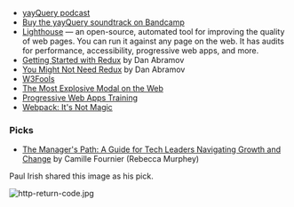 - [yayQuery podcast](http://yayquery.com/)
- [Buy the yayQuery soundtrack on Bandcamp](https://jonneal.bandcamp.com/)
- [Lighthouse](https://developers.google.com/web/tools/lighthouse/) — an open-source, automated tool for improving the quality of web pages. You can run it against any page on the web. It has audits for performance, accessibility, progressive web apps, and more.
- [Getting Started with Redux](https://egghead.io/courses/getting-started-with-redux) by Dan Abramov
- [You Might Not Need Redux](https://medium.com/@dan_abramov/you-might-not-need-redux-be46360cf367) by Dan Abramov
- [W3Fools ](http://www.w3fools.com/)
- [The Most Explosive Modal on the Web](https://jessekorzan.github.io/expodal/)
- [Progressive Web Apps Training](https://developers.google.com/web/ilt/pwa/)
- [Webpack: It's Not Magic](https://www.youtube.com/watch?v=_QEM9kdV-b0)

### Picks

- [The Manager's Path: A Guide for Tech Leaders Navigating Growth and Change](http://shop.oreilly.com/product/0636920056843.do) by Camille Fournier (Rebecca Murphey)

Paul Irish shared this image as his pick.

![http-return-code.jpg](https://cdn.changelog.com/http-return-code.jpg)